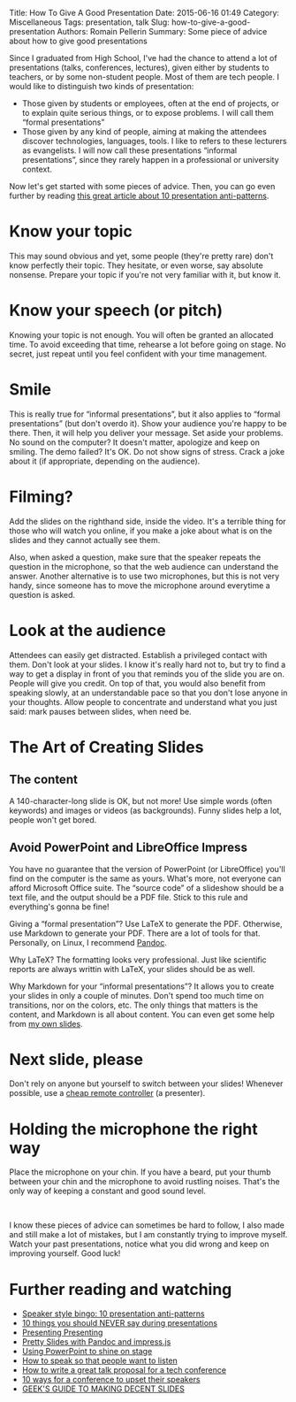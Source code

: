 Title: How To Give A Good Presentation
Date: 2015-06-16 01:49
Category: Miscellaneous
Tags: presentation, talk
Slug: how-to-give-a-good-presentation
Authors: Romain Pellerin
Summary: Some piece of advice about how to give good presentations

Since I graduated from High School, I've had the chance to attend a lot of presentations (talks, conferences, lectures), given either by students to teachers, or by some non-student people. Most of them are tech people. I would like to distinguish two kinds of presentation:

- Those given by students or employees, often at the end of projects, or to explain quite serious things, or to expose problems. I will call them “formal presentations”
- Those given by any kind of people, aiming at making the attendees discover technologies, languages, tools. I like to refers to these lecturers as evangelists. I will now call these presentations “informal presentations”, since they rarely happen in a professional or university context.

Now let's get started with some pieces of advice. Then, you can go even further by reading [this great article about 10 presentation anti-patterns](http://www.troyhunt.com/2015/06/speaker-style-bingo-10-presentation.html).

# Know your topic

This may sound obvious and yet, some people (they're pretty rare) don't know perfectly their topic. They hesitate, or even worse, say absolute nonsense. Prepare your topic if you're not very familiar with it, but know it.

# Know your speech (or pitch)

Knowing your topic is not enough. You will often be granted an allocated time. To avoid exceeding that time, rehearse a lot before going on stage. No secret, just repeat until you feel confident with your time management.

# Smile

This is really true for “informal presentations”, but it also applies to “formal presentations” (but don't overdo it). Show your audience you're happy to be there. Then, it will help you deliver your message. Set aside your problems. No sound on the computer? It doesn't matter, apologize and keep on smiling. The demo failed? It's OK. Do not show signs of stress. Crack a joke about it (if appropriate, depending on the audience).

# Filming?

Add the slides on the righthand side, inside the video. It's a terrible thing for those who will watch you online, if you make a joke about what is on the slides and they cannot actually see them.

Also, when asked a question, make sure that the speaker repeats the question in the microphone, so that the web audience can understand the answer. Another alternative is to use two microphones, but this is not very handy, since someone has to move the microphone around everytime a question is asked.

# Look at the audience

Attendees can easily get distracted. Establish a privileged contact with them. Don't look at your slides. I know it's really hard not to, but try to find a way to get a display in front of you that reminds you of the slide you are on. People will give you credit. On top of that, you would also benefit from speaking slowly, at an understandable pace so that you don't lose anyone in your thoughts. Allow people to concentrate and understand what you just said: mark pauses between slides, when need be.

# The Art of Creating Slides

## The content

A 140-character-long slide is OK, but not more! Use simple words (often keywords) and images or videos (as backgrounds). Funny slides help a lot, people won't get bored.

## Avoid PowerPoint and LibreOffice Impress

You have no guarantee that the version of PowerPoint (or LibreOffice) you'll find on the computer is the same as yours. What's more, not everyone can afford Microsoft Office suite. The “source code” of a slideshow should be a text file, and the output should be a PDF file. Stick to this rule and everything's gonna be fine!

Giving a “formal presentation”? Use LaTeX to generate the PDF. Otherwise, use Markdown to generate your PDF. There are a lot of tools for that. Personally, on Linux, I recommend [Pandoc](http://pandoc.org/).

Why LaTeX? The formatting looks very professional. Just like scientific reports are always writtin with LaTeX, your slides should be as well.

Why Markdown for your “informal presentations”? It allows you to create your slides in only a couple of minutes. Don't spend too much time on transitions, nor on the colors, etc. The only things that matters is the content, and Markdown is all about content. You can even get some help from [my own slides](https://github.com/rpellerin/slides).

# Next slide, please

Don't rely on anyone but yourself to switch between your slides! Whenever possible, use a [cheap remote controller](http://amzn.com/B000FPGP4U) (a presenter).

# Holding the microphone the right way

Place the microphone on your chin. If you have a beard, put your thumb between your chin and the microphone to avoid rustling noises. That's the only way of keeping a constant and good sound level.

<br />

I know these pieces of advice can sometimes be hard to follow, I also made and still make a lot of mistakes, but I am constantly trying to improve myself. Watch your past presentations, notice what you did wrong and keep on improving yourself. Good luck!

# Further reading and watching

- [Speaker style bingo: 10 presentation anti-patterns](http://www.troyhunt.com/2015/06/speaker-style-bingo-10-presentation.html)
- [10 things you should NEVER say during presentations](http://thenextweb.com/lifehacks/2013/09/12/10-things-you-should-never-say-during-presentations-2/)
- [Presenting Presenting](https://medium.com/@chethaase/presenting-presenting-17233fa13aa5)
- [Pretty Slides with Pandoc and impress.js](http://gregorkopf.de/blog/posts/impress.html)
- [Using PowerPoint to shine on stage](http://www.sciencemag.org/careers/2016/01/using-powerpoint-shine-stage)
- [How to speak so that people want to listen](https://www.youtube.com/watch?v=eIho2S0ZahI)
- [How to write a great talk proposal for a tech conference](http://2014.cssconf.eu/news/how-to-write-a-great-talk-proposal-for-a-tech)
- [10 ways for a conference to upset their speakers](https://www.troyhunt.com/10-ways-for-a-conference-to-upset-their-speakers/)
- [GEEK'S GUIDE TO MAKING DECENT SLIDES](http://frantic.im/keynote)
